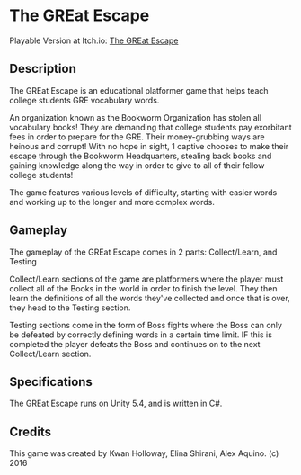 # The GREat Escape

 Playable Version at Itch.io: [The GREat Escape](cisc3660.itch.io/the-great-escape)

## Description

The GREat Escape is an educational platformer game that helps teach college students GRE vocabulary words.

An organization known as the Bookworm Organization has stolen all vocabulary books! They are demanding that college students pay exorbitant fees in order to prepare for the GRE. Their money-grubbing ways are heinous and corrupt! With no hope in sight, 1 captive chooses to make their escape through the Bookworm Headquarters, stealing back books and gaining knowledge along the way in order to give to all of their fellow college students!

The game features various levels of difficulty, starting with easier words and working up to the longer and more complex words. 

## Gameplay

The gameplay of the GREat Escape comes in 2 parts: Collect/Learn, and Testing

Collect/Learn sections of the game are platformers where the player must collect all of the Books in the world in order to finish the level. They then learn the definitions of all the words they've collected and once that is over, they head to the Testing section.

Testing sections come in the form of Boss fights where the Boss can only be defeated by correctly defining words in a certain time limit. IF this is completed the player defeats the Boss and continues on to the next Collect/Learn section.

## Specifications

The GREat Escape runs on Unity 5.4, and is written in C#.

## Credits

This game was created by Kwan Holloway, Elina Shirani, Alex Aquino. (c) 2016
